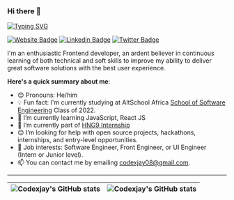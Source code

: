 ### Hi there 👋

[![Typing SVG](https://readme-typing-svg.herokuapp.com/?lines=Welcome+to+CodexJay's+Github+page;I'm+a+Self-taught+Frontend+Developer)](https://git.io/typing-svg)

[![Website Badge](https://img.shields.io/badge/-codexjay.vercel.app-000000?style=for-the-badge&logo=Google-Chrome&logoColor=white&link=https://codexjay.vercel.app)](https://codexjay.vercel.app) [![Linkedin Badge](https://img.shields.io/badge/-Chibuike~Ukandu-blue?style=for-the-badge&logo=Linkedin&logoColor=white&link=https://www.linkedin.com/in/chibuike-ukandu-8385401b0/)](https://www.linkedin.com/in/chibuike-ukandu-8385401b0/) [![Twitter Badge](https://img.shields.io/badge/-@Chibuike035-1ca0f1?style=for-the-badge&logo=twitter&logoColor=white&link=https://twitter.com/Chibuike035)](https://twitter.com/Chibuike035)

I'm an enthusiastic Frontend developer, an ardent believer in continuous learning of both technical and soft skills to improve my ability to deliver great software solutions with the best user experience.

**Here's a quick summary about me**:

- 😊 Pronouns: He/him
- 💡 Fun fact: I'm currently studying at AltSchool Africa [School of Software Engineering](https://altschoolafrica.com/schools/engineering) Class of 2022.
- 🌱 I’m currently learning JavaScript, React JS
- 🌱 I’m currently part of [HNG9 Internship](https://internship.zuri.team/hngi9)
- 😊 I’m looking for help with open source projects, hackathons, internships, and entry-level opportunities.
- 💼 Job interests: Software Engineer, Front Engineer, or UI Engineer (Intern or Junior level).
- 📫 You can contact me by emailing codexjay08@gmail.com.

---

| <img align="center" src="https://github-readme-stats.vercel.app/api?username=Jay035&show_icons=true&include_all_commits=true&hide_border=true" alt="Codexjay's GitHub stats" /> | <img align="center" src="https://github-readme-stats.vercel.app/api/top-langs/?username=Jay035&langs_count=8&layout=compact&hide_border=true" alt="Codexjay's GitHub stats" /> |
| ------------- | ------------- |

<!--
**Jay035/Jay035** is a ✨ _special_ ✨ repository because its `README.md` (this file) appears on your GitHub profile.

Here are some ideas to get you started:

- 🔭 I’m currently working on ...
- 🌱 I’m currently learning ...
- 👯 I’m looking to collaborate on ...
- 🤔 I’m looking for help with ...
- 💬 Ask me about ...
- 📫 How to reach me: ...
- 😄 Pronouns: ...
- ⚡ Fun fact: ...
-->


